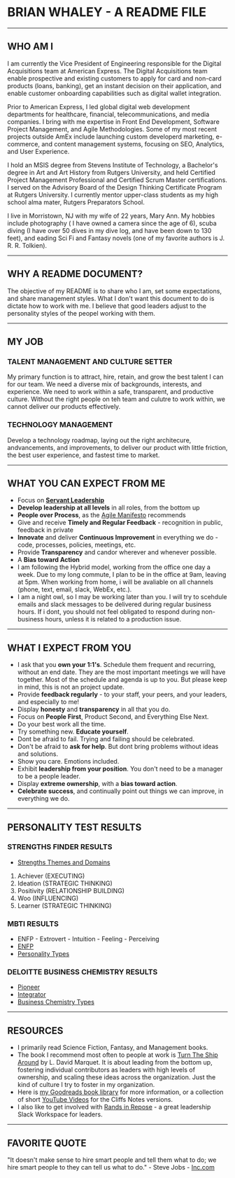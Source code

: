 # BRIAN WHALEY - A README FILE

***

##  WHO AM I

I am currently the Vice President of Engineering responsible for the Digital Acquisitions team at American Express.  The Digital Acquisitions team enable prospective and existing customers to apply for card and non-card products (loans, banking), get an instant decision on their application, and enable customer onboarding capabilities such as digital wallet integration.
<!--
* Key partners include Product, GO2, Risk, OneAmEx, Chroeo, and TRAM teams
* Our biggest win in 2022 is
* Our biggest challenge has been the uplift of all markets and journeys towards our POA platform, which includes the OneAmEx suite, choreo, RTF, ELF, and GO2 Unify.  
-->

Prior to American Express, I led global digital web development departments for healthcare, financial, telecommunications, and media companies.  I bring with me expertise in Front End Development, Software Project Management, and Agile Methodologies.  Some of my most recent projects outside AmEx include launching custom developerd marketing, e-commerce, and content management systems, focusing on SEO, Analytics, and User Experience.  

I hold an MSIS degree from Stevens Institute of Technology, a Bachelor's degree in Art and Art History from Rutgers University, and held Certified Project Management Professional and Certified Scrum Master certifications.  I served on the Advisory Board of the Design Thinking Certificate Program at Rutgers University.  I currently mentor upper-class students as my high school alma mater, Rutgers Preparators School.  

I live in Morristown, NJ with my wife of 22 years, Mary Ann.  My hobbies include photography ( I have owned a camera since the age of 6), scuba diving (I have over 50 dives in my dive log, and have been down to 130 feet), and eading Sci Fi and Fantasy novels (one of my favorite authors is J. R. R. Tolkien).  

***

## WHY A README DOCUMENT?

The objective of my README is to share who I am, set some expectations, and share management styles.  What I don't want this document to do is dictate how to work with me.  I believe that good leaders adjust to the personality styles of the peopel working with them.  

*** 

## MY JOB

### TALENT MANAGEMENT AND CULTURE SETTER

My primary function is to attract, hire, retain, and grow the best talent I can for our team.  We need a diverse mix of backgrounds, interests, and experience.  We need to work within a safe, transparent, and productive culture.  Without the right people on teh team and culutre to work within, we cannot deliver our products effectively.  

### TECHNOLOGY MANAGEMENT

Develop a technology roadmap, laying out the right architecure, andvancements, and improvements, to deliver our product with little friction, the best user experience, and fastest time to market.  

*** 

## WHAT YOU CAN EXPECT FROM ME

* Focus on **[Servant Leadership](https://en.wikipedia.org/wiki/Servant_leadership)**
* **Develop leadership at all levels** in all roles, from the bottom up
* **People over Process**, as the [Agile Manifesto](https://agilemanifesto.org) recommends
* Give and receive **Timely and Regular Feedback** - recognition in public, feedback in private
* **Innovate** and deliver **Continuous Improvement** in everything we do - code, processes, policies, meetings, etc.  
* Provide **Transparency** and candor wherever and whenever possible.
* A **Bias toward Action**
* I am following the Hybrid model, working from the office one day a week.  Due to my long commute, I plan to be in the office at 9am, leaving at 5pm.  When working from home, i will be avaliable on all channels (phone, text, email, slack, WebEx, etc.).
* I am a night owl, so I may be working later than you.  I will try to scehdule emails and slack messages to be delivered during regular business hours.  If i dont, you should not feel obligated to respond during non-business hours, unless it is related to a production issue.  

*** 

## WHAT I EXPECT FROM YOU

* I ask that you **own your 1:1's**.  Schedule them frequent and recurring, without an end date.  They are the most important meetings we will have together.  Most of the schedule and agenda is up to you.  But please keep in mind, this is not an project update.  
* Provide **feedback regularly** - to your staff, your peers, and your leaders, and especially to me!
* Display **honesty** and **transparency** in all that you do.
* Focus on **People First**, Product Second, and Everything Else Next.
* Do your best work all the time.
* Try something new.  **Educate yourself**.
* Dont be afraid to fail.  Trying and failing should be celebrated.
* Don't be afraid to **ask for help**.  But dont bring problems without ideas and solutions.
* Show you care.  Emotions included.  
* Exhibit **leadership from your position**.  You don't need to be a manager to be a people leader.
* Display **extreme ownership**, with a **bias toward action**.
* **Celebrate success**, and continually point out things we can improve, in everything we do.  

*** 

## PERSONALITY TEST RESULTS

### STRENGTHS FINDER RESULTS

* [Strengths Themes and Domains](https://www.gallupstrengthscenter.com/home/en-us/cliftonstrengths-themes-domains)

1. Achiever (EXECUTING)
2. Ideation (STRATEGIC THINKING)
3. Positivity (RELATIONSHIP BUILDING)
4. Woo (INFLUENCING)
5. Learner (STRATEGIC THINKING)

### MBTI RESULTS

* ENFP - Extrovert - Intuition - Feeling - Perceiving
* [ENFP](https://www.16personalities.com/enfp-personality)
* [Personality Types](https://www.16personalities.com/personality-types)

### DELOITTE BUSINESS CHEMISTRY RESULTS

* [Pioneer](https://www2.deloitte.com/us/en/blog/business-chemistry/2019/pioneers-value-possibilities-and-spark-energy-and-imagination.html)
* [Integrator](https://www2.deloitte.com/us/en/blog/business-chemistry/2019/integrators-value-connection-and-they-draw-teams-together.html)
* [Business Chemistry Types](https://www2.deloitte.com/us/en/blog/business-chemistry/2019/the-4-types.html)

*** 

## RESOURCES

* I primarily read Science Fiction, Fantasy, and Management books.
* The book I recommend most often to people at work is [Turn The Ship Around](https://www.amazon.com/dp/1591846404) by L. David Marquet.  It is about leading from the bottom up, fostering individual contributors as leaders with high levels of ownership, and scaling these ideas across the organization.  Just the kind of culture I try to foster in my organization.
* Here is [my Goodreads book library](https://www.goodreads.com/review/list/49377228) for more information, or a collection of short [YouTube Videos](https://www.youtube.com/playlist?list=PL1AScrz4DqC9uF1NIBs_Ib-jnM_jrKtup) for the Cliffs Notes versions.
* I also like to get involved with [Rands in Repose](https://randsinrepose.com/) - a great leadership Slack Workspace for leaders.  

*** 

## FAVORITE QUOTE

"It doesn't make sense to hire smart people and tell them what to do; we hire smart people to they can tell us what to do." - Steve Jobs - [Inc.com](https://www.inc.com/marcel-schwantes/this-classic-quote-from-steve-jobs-about-hiring-employees-describes-what-great-leadership-looks-like.html)

